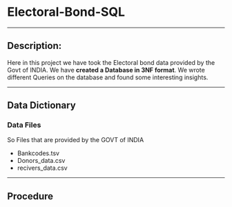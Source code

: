 # Electoral-Bond-SQL 

--- 

## Description: 

Here in this project we have took the Electoral bond data provided by the Govt of INDIA. We have **created a Database in 3NF format**. We wrote different Queries on the database and found some interesting insights. 

---

## Data Dictionary 

### Data Files 

So Files that are provided by the GOVT of INDIA 

- Bankcodes.tsv
- Donors_data.csv
- recivers_data.csv


---

## Procedure 

